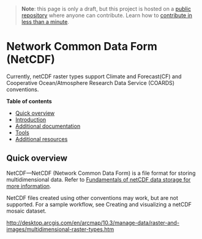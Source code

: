 > **Note**: this page is only a draft, but this project is hosted on a [public repository](https://github.com/hhkaos/awesome-arcgis) where anyone can contribute. Learn how to [contribute in less than a minute](https://github.com/hhkaos/awesome-arcgis/blob/master/CONTRIBUTING.md#contributions).

# Network Common Data Form (NetCDF)

Currently, netCDF raster types support Climate and Forecast(CF) and Cooperative Ocean/Atmosphere Research Data Service (COARDS) conventions.

<!-- START doctoc generated TOC please keep comment here to allow auto update -->
<!-- DON'T EDIT THIS SECTION, INSTEAD RE-RUN doctoc TO UPDATE -->
**Table of contents**

- [Quick overview](#quick-overview)
- [Introduction](#introduction)
- [Additional documentation](#additional-documentation)
- [Tools](#tools)
- [Additional resources](#additional-resources)

<!-- END doctoc generated TOC please keep comment here to allow auto update -->

## Quick overview

NetCDF—NetCDF (Network Common Data Form) is a file format for storing multidimensional data. Refer to [Fundamentals of netCDF data storage for more information](http://desktop.arcgis.com/en/arcmap/10.3/manage-data/netcdf/fundamentals-of-netcdf-data-storage.htm).

NetCDF files created using other conventions may work, but are not supported. For a sample workflow, see Creating and visualizing a netCDF mosaic dataset.

http://desktop.arcgis.com/en/arcmap/10.3/manage-data/raster-and-images/multidimensional-raster-types.htm
